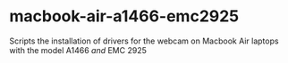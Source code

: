 # macbook-air-a1466-emc2925
Scripts the installation of drivers for the webcam on Macbook Air laptops with the model A1466 *and* EMC 2925
